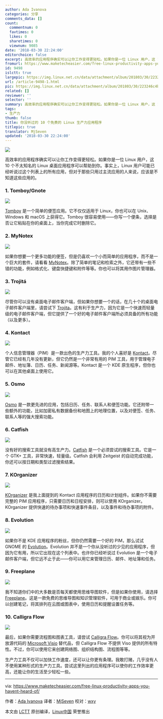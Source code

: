 ```yaml
---
author: Ada Ivanova
categories: 分享
comments_data: []
count:
  commentnum: 0
  favtimes: 0
  likes: 0
  sharetimes: 0
  viewnum: 9085
date: '2018-03-30 22:24:00'
editorchoice: false
excerpt: 高效率的应用程序确实可以让你工作变得更轻松。如果你是一位 Linux 用户，这 10 个不太知名的 Linux 桌面应用程序可以帮助到你。
fromurl: https://www.maketecheasier.com/free-linux-productivity-apps-you-havent-heard-of/
id: 9498
islctt: true
largepic: https://img.linux.net.cn/data/attachment/album/201803/30/223246c4b7l3ayg2v0ibeg.jpg
url: /article-9498-1.html
pic: https://img.linux.net.cn/data/attachment/album/201803/30/223246c4b7l3ayg2v0ibeg.jpg.thumb.jpg
related: []
reviewer: ''
selector: ''
summary: 高效率的应用程序确实可以让你工作变得更轻松。如果你是一位 Linux 用户，这 10 个不太知名的 Linux 桌面应用程序可以帮助到你。
tags:
- 生产力
thumb: false
title: 你没听过的 10 个免费的 Linux 生产力应用程序
titlepic: true
translator: MjSeven
updated: '2018-03-30 22:24:00'
---
```


![](/data/attachment/album/201803/30/223246c4b7l3ayg2v0ibeg.jpg)


高效率的应用程序确实可以让你工作变得更轻松。如果你是一位 Linux 用户，这 10 个不太知名的 Linux 桌面应用程序可以帮助到你。事实上，Linux 用户可能已经听说过这个列表上的所有应用，但对于那些只用过主流应用的人来说，应该是不知道这些应用的。


### 1. Tomboy/Gnote


![](/data/attachment/album/201803/30/223308jfz5aqzvz441ajzq.png)


[Tomboy](https://wiki.gnome.org/Apps/Tomboy) 是一个简单的便签应用。它不仅仅适用于 Linux，你也可以在 Unix、Windows 和 macOS 上获得它。Tomboy 很容易使用——你写一个便条，选择是否让它粘贴在你的桌面上，当你完成它时删除它。


### 2. MyNotex


![](/data/attachment/album/201803/30/223334shhh8hmsthzxtk99.jpg)


如果你想要一个更多功能的便签，但是仍喜欢一个小而简单的应用程序，而不是一个巨大的套件，请看看 [MyNotex](https://sites.google.com/site/mynotex/)。除了简单的笔记和检索之外，它还带有一些不错的功能，例如格式化、键盘快捷键和附件等等。你也可以将其用作图片管理器。


### 3. Trojitá


![](/data/attachment/album/201803/30/223353f628ekwgrx8gg2x5.jpg)


尽管你可以没有桌面电子邮件客户端，但如果你想要一个的话，在几十个的桌面电子邮件客户端里，请尝试下 [Trojita](http://trojita.flaska.net/)。这有利于生产力，因为它是一个快速而轻量级的电子邮件客户端，但它提供了一个好的电子邮件客户端所必须具备的所有功能（以及更多）。


### 4. Kontact


![](/data/attachment/album/201803/30/223411ycmfocctczmep0m1.jpg)


个人信息管理器（PIM）是一款出色的生产力工具。我的个人喜好是 [Kontact](https://userbase.kde.org/Kontact)。尽管它已经有几年没有更新，但它仍然是一个非常有用的 PIM 工具，用于管理电子邮件、地址簿、日历、任务、新闻源等。Kontact 是一个 KDE 原生程序，但你也可以在其他桌面上使用它。


### 5. Osmo


![](/data/attachment/album/201803/30/223428orripi0oo1zwdt0x.jpg)


[Osmo](http://clayo.org/osmo/) 是一款更先进的应用，包括日历、任务、联系人和便签功能。它还附带一些额外的功能，比如加密私有数据备份和地图上的地理位置，以及对便签、任务、联系人等的强大搜索功能。


### 6. Catfish


![](/data/attachment/album/201803/30/223447svri4d0xkkd577l7.png)


没有好的搜索工具就没有高生产力。[Catfish](http://www.twotoasts.de/index.php/catfish/) 是一个必须尝试的搜索工具。它是一个 GTK+ 工具，非常快速，轻量级。Catfish 会利用 Zeitgeist 的自动完成功能，你还可以按日期和类型过滤搜索结果。


### 7. KOrganizer


![](/data/attachment/album/201803/30/223502uk5z8qrkzi4esqz5.jpg)


[KOrganizer](https://userbase.kde.org/KOrganizer) 是我上面提到的 Kontact 应用程序的日历和计划组件。如果你不需要完整的 PIM 应用程序，只需要日历和日程安排，则可以使用 KOrganizer。KOrganizer 提供快速的待办事项和快速事件条目，以及事件和待办事项的附件。


### 8. Evolution


![](/data/attachment/album/201803/30/223516fi5vcocn543cgnqc.jpg)


如果你不是 KDE 应用程序的粉丝，但你仍然需要一个好的 PIM，那么试试 GNOME 的 [Evolution](https://help.gnome.org/users/evolution/3.22/intro-main-window.html.en)。Evolution 并不是一个你从没听过的少见的应用程序，但因为它有用，所以它出现在这个列表中。也许你已经听说过 Evolution 是一个电子邮件客户端，但它远不止于此——你可以用它来管理日历、邮件、地址簿和任务。


### 9. Freeplane


![](/data/attachment/album/201803/30/223536zxi2ce4ueedwm5i8.jpg)


我不知道你们中的大多数是否每天都使用思维导图软件，但是如果你使用，请选择 [Freeplane](https://www.freeplane.org/wiki/index.php/Home)。这是一款免费的思维导图和知识管理软件，可用于商业或娱乐。你可以创建笔记，将其排列在云图或图表中，使用日历和提醒设置任务等。


### 10. Calligra Flow


![](/data/attachment/album/201803/30/223553jgg7ecphpshgcgeg.jpg)


最后，如果你需要流程图和图表工具，请尝试 [Calligra Flow](https://www.calligra.org/flow/)。你可以将其视为开放源代码的 [Microsoft Visio](https://www.maketecheasier.com/5-best-free-alternatives-to-microsoft-visio/) 替代品，但 Calligra Flow 不提供 Viso 提供的所有特性。不过，你可以使用它来创建网络图、组织结构图、流程图等等。


生产力工具不仅可以加快工作速度，还可以让你更有条理。我敢打赌，几乎没有人不使用某种形式的生产力工具。尝试这里列出的应用程序可以使你的工作效率更高，还能让你的生活至少轻松一些。




---


via: <https://www.maketecheasier.com/free-linux-productivity-apps-you-havent-heard-of/>


作者：[Ada Ivanova](https://www.maketecheasier.com/author/adaivanoff/) 译者：[MjSeven](https://github.com/MjSeven) 校对：[wxy](https://github.com/wxy)


本文由 [LCTT](https://github.com/LCTT/TranslateProject) 原创编译，[Linux中国](https://linux.cn/) 荣誉推出